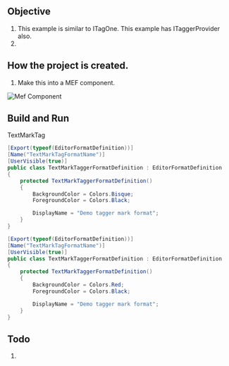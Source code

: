## Objective 

1. This example is similar to ITagOne. This example has ITaggerProvider also.
2. 


## How the project is created. 

1. Make this into a MEF component.

![Mef Component](images/50_50_MakeMEFComponent.png)

  

## Build and Run


TextMarkTag

```cs
[Export(typeof(EditorFormatDefinition))]
[Name("TextMarkTagFormatName")]
[UserVisible(true)]
public class TextMarkTaggerFormatDefinition : EditorFormatDefinition
{
    protected TextMarkTaggerFormatDefinition()
    {
        BackgroundColor = Colors.Bisque;
        ForegroundColor = Colors.Black;

        DisplayName = "Demo tagger mark format";
    }
}
```

```cs
[Export(typeof(EditorFormatDefinition))]
[Name("TextMarkTagFormatName")]
[UserVisible(true)]
public class TextMarkTaggerFormatDefinition : EditorFormatDefinition
{
    protected TextMarkTaggerFormatDefinition()
    {
        BackgroundColor = Colors.Red;
        ForegroundColor = Colors.Black;

        DisplayName = "Demo tagger mark format";
    }
}
```

## Todo

1.   